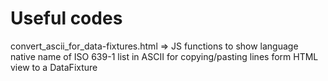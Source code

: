 # Useful codes

convert_ascii_for_data-fixtures.html => JS functions to show language native name of ISO 639-1 list in ASCII for copying/pasting lines form HTML view to a DataFixture
